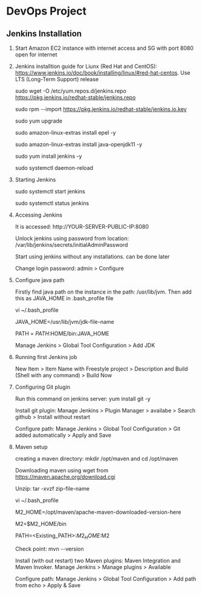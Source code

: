 # DevOps Project

## Jenkins Installation

1. Start Amazon EC2 instance with internet access and SG with port 8080 open for internet

2. Jenkins installtion guide for Liunx (Red Hat and CentOS): https://www.jenkins.io/doc/book/installing/linux/#red-hat-centos. Use LTS (Long-Term Support) release

	sudo wget -O /etc/yum.repos.d/jenkins.repo \
	    https://pkg.jenkins.io/redhat-stable/jenkins.repo
		
	sudo rpm --import https://pkg.jenkins.io/redhat-stable/jenkins.io.key
	
	sudo yum upgrade
	
	sudo amazon-linux-extras install epel -y
	
	sudo amazon-linux-extras install java-openjdk11 -y 
	
	sudo yum install jenkins -y
	
	sudo systemctl daemon-reload

3. Starting Jenkins

	sudo systemctl start jenkins
	
	sudo systemctl status jenkins
	
4. Accessing Jenkins

	It is accessed: http://YOUR-SERVER-PUBLIC-IP:8080
	
	Unlock jenkins using password from location: /var/lib/jenkins/secrets/initialAdminPassword
	
	Start using jenkins without any installations. can be done later
	
	Change login password: admin > Configure 
	
5. Configure java path

	Firstly find java path on the instance in the path: /usr/lib/jvm. Then add this as JAVA_HOME in .bash_profile file
	
	vi ~/.bash_profile
	
	JAVA_HOME=/usr/lib/jvm/jdk-file-name
	
	PATH = $PATH:$HOME/bin:JAVA_HOME
	
	Manage Jenkins > Global Tool Configuration > Add JDK
	
6. Running first Jenkins job

	New Item > Item Name with Freestyle project > Description and Build (Shell with any command) > Build Now 
	
7. Configuring Git plugin

	Run this command on jenkins server: yum install git -y 

	Install git plugin: Manage Jenkins > Plugin Manager > availabe > Search github > Install without restart
	
	Configure path: Manage Jenkins > Global Tool Configuration > Git added automatically > Apply and Save
	
8. Maven setup

	creating a maven directory: mkdir /opt/maven and cd /opt/maven
	
	Downloading maven using wget from https://maven.apache.org/download.cgi
	
	Unzip: tar -xvzf zip-file-name
	
	vi ~/.bash_profile
	
	M2_HOME=/opt/maven/apache-maven-downloaded-version-here
	
	M2=$M2_HOME/bin
	
	PATH=<Existing_PATH>:$M2_HOME:$M2
	
	Check point: mvn --version
	
	Install (with out restart) two Maven plugins: Maven Integration and Maven Invoker. Manage Jenkins > Manage plugins > Available
	
	Configure path: Manage Jenkins > Global Tool Configuration > Add path from echo > Apply & Save
	


	
	
	
	
	
	

	
	
	
	




